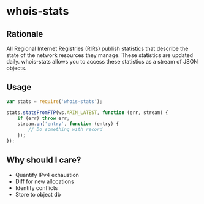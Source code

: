 # whois-stats

## Rationale
All Regional Internet Registries (RIRs) publish statistics that
describe the state of the network resources they manage. These
statistics are updated daily. whois-stats allows you to access
these statistics as a stream of JSON objects.

## Usage

```javascript
var stats = require('whois-stats');

stats.statsFromFTP(ws.ARIN_LATEST, function (err, stream) {
    if (err) throw err;
    stream.on('entry', function (entry) {
        // Do something with record
    });
});
```

## Why should I care?
* Quantify IPv4 exhaustion
* Diff for new allocations
* Identify conflicts
* Store to object db
